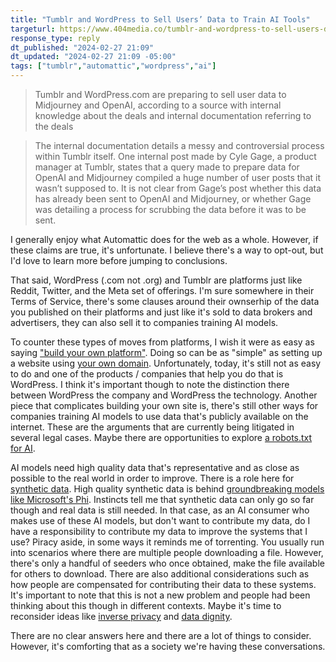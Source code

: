 ```yaml
---
title: "Tumblr and WordPress to Sell Users’ Data to Train AI Tools"
targeturl: https://www.404media.co/tumblr-and-wordpress-to-sell-users-data-to-train-ai-tools/
response_type: reply
dt_published: "2024-02-27 21:09"
dt_updated: "2024-02-27 21:09 -05:00"
tags: ["tumblr","automattic","wordpress","ai"]
---
```


> Tumblr and WordPress.com are preparing to sell user data to Midjourney and OpenAI, according to a source with internal knowledge about the deals and internal documentation referring to the deals

> The internal documentation details a messy and controversial process within Tumblr itself. One internal post made by Cyle Gage, a product manager at Tumblr, states that a query made to prepare data for OpenAI and Midjourney compiled a huge number of user posts that it wasn’t supposed to. It is not clear from Gage’s post whether this data has already been sent to OpenAI and Midjourney, or whether Gage was detailing a process for scrubbing the data before it was to be sent. 

I generally enjoy what Automattic does for the web as a whole. However, if these claims are true, it's unfortunate. I believe there's a way to opt-out, but I'd love to learn more before jumping to conclusions.  

That said, WordPress (.com not .org) and Tumblr are platforms just like Reddit, Twitter, and the Meta set of offerings. I'm sure somewhere in their Terms of Service, there's some clauses around their ownserhip of the data you published on their platforms and just like it's sold to data brokers and advertisers, they can also sell it to companies training AI models. 

To counter these types of moves from platforms, I wish it were as easy as saying ["build your own platform"](https://indieweb.org/own_your_data). Doing so can be as "simple" as setting up a website using [your own domain](https://indieweb.org/own_your_links). Unfortunately, today, it's still not as easy to do and one of the products / companies that help you do that is WordPress. I think it's important though to note the distinction there between WordPress the company and WordPress the technology. Another piece that complicates building your own site is, there's still other ways for companies training AI models to use data that's publicly available on the internet. These are the arguments that are currently being litigated in several legal cases. Maybe there are opportunities to explore [a robots.txt for AI](/notes/verge-ai-robots-txt/). 

AI models need high quality data that's representative and as close as possible to the real world in order to improve. There is a role here for [synthetic data](/notes/cosmopedia-ai-synthetic-dataset/). High quality synthetic data is behind [groundbreaking models like Microsoft's Phi](/notes/phi-2-huggingface/). Instincts tell me that synthetic data can only go so far though and real data is still needed. In that case, as an AI consumer who makes use of these AI models, but don't want to contribute my data, do I have a responsibility to contribute my data to improve the systems that I use? Piracy aside, in some ways it reminds me of torrenting. You usually run into scenarios where there are multiple people downloading a file. However, there's only a handful of seeders who once obtained, make the file available for others to download. There are also additional considerations such as how people are compensated for contributing their data to these systems. It's important to note that this is not a new problem and people had been thinking about this though in different contexts. Maybe it's time to reconsider ideas like [inverse privacy](https://www.microsoft.com/research/wp-content/uploads/2016/02/Inverse11.pdf) and [data dignity](https://hbr.org/2018/09/a-blueprint-for-a-better-digital-society). 

There are no clear answers here and there are a lot of things to consider. However, it's comforting that as a society we're having these conversations. 